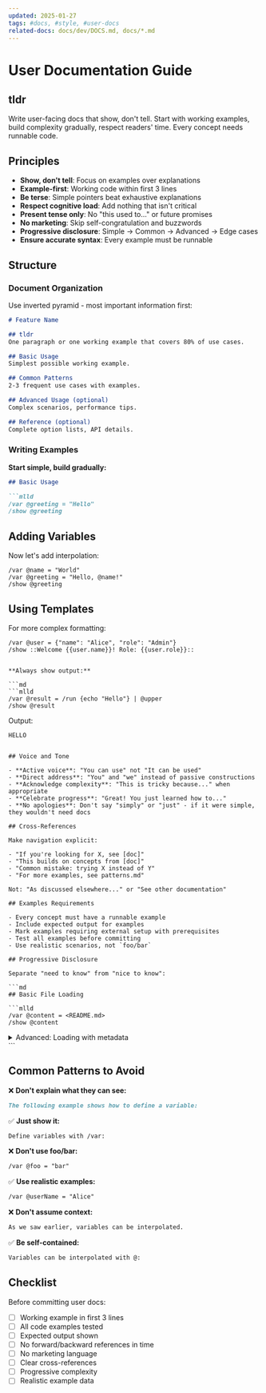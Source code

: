 ```yaml
---
updated: 2025-01-27
tags: #docs, #style, #user-docs
related-docs: docs/dev/DOCS.md, docs/*.md
---
```


# User Documentation Guide

## tldr

Write user-facing docs that show, don't tell. Start with working examples, build complexity gradually, respect readers' time. Every concept needs runnable code.

## Principles

- **Show, don't tell**: Focus on examples over explanations
- **Example-first**: Working code within first 3 lines
- **Be terse**: Simple pointers beat exhaustive explanations  
- **Respect cognitive load**: Add nothing that isn't critical
- **Present tense only**: No "this used to..." or future promises
- **No marketing**: Skip self-congratulation and buzzwords
- **Progressive disclosure**: Simple → Common → Advanced → Edge cases
- **Ensure accurate syntax**: Every example must be runnable

## Structure

### Document Organization

Use inverted pyramid - most important information first:

```md
# Feature Name

## tldr
One paragraph or one working example that covers 80% of use cases.

## Basic Usage
Simplest possible working example.

## Common Patterns
2-3 frequent use cases with examples.

## Advanced Usage (optional)
Complex scenarios, performance tips.

## Reference (optional)
Complete option lists, API details.
```

### Writing Examples

**Start simple, build gradually:**

```md
## Basic Usage

```mlld
/var @greeting = "Hello"
/show @greeting
```

## Adding Variables

Now let's add interpolation:

```mlld
/var @name = "World"
/var @greeting = "Hello, @name!"
/show @greeting
```

## Using Templates

For more complex formatting:

```mlld
/var @user = {"name": "Alice", "role": "Admin"}
/show ::Welcome {{user.name}}! Role: {{user.role}}::
```
```

**Always show output:**

```md
```mlld
/var @result = /run {echo "Hello"} | @upper
/show @result
```

Output:
```
HELLO
```
```

## Voice and Tone

- **Active voice**: "You can use" not "It can be used"
- **Direct address**: "You" and "we" instead of passive constructions
- **Acknowledge complexity**: "This is tricky because..." when appropriate
- **Celebrate progress**: "Great! You just learned how to..."
- **No apologies**: Don't say "simply" or "just" - if it were simple, they wouldn't need docs

## Cross-References

Make navigation explicit:

- "If you're looking for X, see [doc]"
- "This builds on concepts from [doc]"  
- "Common mistake: trying X instead of Y"
- "For more examples, see patterns.md"

Not: "As discussed elsewhere..." or "See other documentation"

## Examples Requirements

- Every concept must have a runnable example
- Include expected output for examples
- Mark examples requiring external setup with prerequisites
- Test all examples before committing
- Use realistic scenarios, not `foo/bar`

## Progressive Disclosure

Separate "need to know" from "nice to know":

```md
## Basic File Loading

```mlld
/var @content = <README.md>
/show @content
```

<details>
<summary>Advanced: Loading with metadata</summary>

You can also access file metadata:

```mlld
/var @file = <package.json>
/show @file.tokens        # Token count
/show @file.fm.title      # Frontmatter
```

</details>
```

## Common Patterns to Avoid

❌ **Don't explain what they can see:**
```md
The following example shows how to define a variable:
```

✅ **Just show it:**
```md
Define variables with /var:
```

❌ **Don't use foo/bar:**
```md
/var @foo = "bar"
```

✅ **Use realistic examples:**
```md
/var @userName = "Alice"
```

❌ **Don't assume context:**
```md
As we saw earlier, variables can be interpolated.
```

✅ **Be self-contained:**
```md
Variables can be interpolated with @:
```

## Checklist

Before committing user docs:

- [ ] Working example in first 3 lines
- [ ] All code examples tested
- [ ] Expected output shown
- [ ] No forward/backward references in time
- [ ] No marketing language
- [ ] Clear cross-references
- [ ] Progressive complexity
- [ ] Realistic example data
